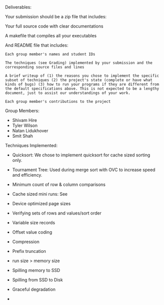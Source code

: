 Deliverables:

Your submission should be a zip file that includes:

Your full source code with clear documentations

A makefile that compiles all your executables

And README file that includes: 

    Each group member's names and student IDs

    The techniques (see Grading) implemented by your submission and the corresponding source files and lines

    A brief writeup of (1) the reasons you chose to implement the specific subset of techniques (2) the project's state (complete or have what kinds of bugs) (3) how to run your programs if they are different from the default specifications above. This is not expected to be a lengthy document, just to assist our understandings of your work.

    Each group member's contributions to the project
    

Group Members:

- Shivam Hire
- Tyler Wilson
- Natan Lidukhover
- Smit Shah

Techniques Implemented: 

- Quicksort:
	We chose to implement quicksort for cache sized sorting only.
	
- Tournament Tree:
	Used during merge sort with OVC to increase speed and efficiency.
	
- Minimum count of row & column comparisons

- Cache sized mini runs:
	See 
- Device optimized page sizes
- Verifying sets of rows and values/sort order
- Variable size records
- Offset value coding
- Compression
- Prefix truncation
- run size > memory size
- Spilling memory to SSD
- Spilling from SSD to Disk
- Graceful degradation
- 

